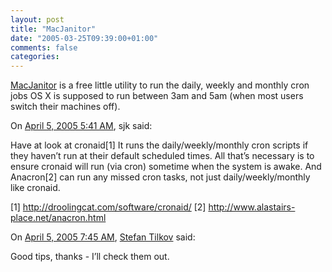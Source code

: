 ```yaml
---
layout: post
title: "MacJanitor"
date: "2005-03-25T09:39:00+01:00"
comments: false
categories: 
---
```


<p><a href="http://personalpages.tds.net/~brian_hill/macjanitor.html">MacJanitor</a> is a free little utility to run the daily, weekly and monthly cron jobs OS X is supposed to run between 3am and 5am (when most users switch their machines off).</p>

<section class="comments">

<div class="comment" id="comment-497">
On <a href="#comment-497" title="Permalink to this comment">April  5, 2005  5:41 AM</a>, sjk
said:
<p>Have at look at cronaid[1] It runs the daily/weekly/monthly cron scripts if they haven&#8217;t run at their default scheduled times. All that&#8217;s necessary is to ensure cronaid will run (via cron) sometime when the system is awake. And Anacron[2]  can run any missed cron tasks, not just daily/weekly/monthly like cronaid.</p>

<p>[1] <a href="http://droolingcat.com/software/cronaid/" rel="nofollow" /><a href="http://droolingcat.com/software/cronaid/" rel="nofollow">http://droolingcat.com/software/cronaid/</a>
[2] <a href="http://www.alastairs-place.net/anacron.html" rel="nofollow" /><a href="http://www.alastairs-place.net/anacron.html" rel="nofollow">http://www.alastairs-place.net/anacron.html</a></p>


<div class="comment" id="comment-498">
On <a href="#comment-498" title="Permalink to this comment">April  5, 2005  7:45 AM</a>, <a href="/en/staff/st/">Stefan Tilkov</a>
said:
<p>Good tips, thanks - I&#8217;ll check them out.</p>


</section>

